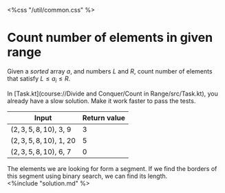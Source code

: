 <%css "/util/common.css" %>

# Count number of elements in given range

Given a *sorted* array $a$, and numbers $L$ and $R$,
count number of elements that satisfy $L \le a_i \le R$.

In [Task.kt](course://Divide and Conquer/Count in Range/src/Task.kt),
you already have a slow solution.
Make it work faster to pass the tests.

<div class="samples">

| Input                     | Return value |
|---------------------------|--------------|
| $(2, 3, 5, 8, 10)$, 3, 9  | 3            |
| $(2, 3, 5, 8, 10)$, 1, 20 | 5            |
| $(2, 3, 5, 8, 10)$, 6, 7  | 0            |

</div>

<div class="hint">
The elements we are looking for form a segment. If we find the
borders of this segment using binary search, we can find its length.
</div>

<div class="hint">
<%include "solution.md" %>
</div>
